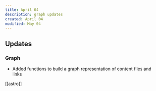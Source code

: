 ```yaml
---
title: April 04
description: graph updates
created: April 04
modified: May 04
---
```

## Updates

### Graph 
- Added functions to build a graph representation of content files and links

[[astro]]